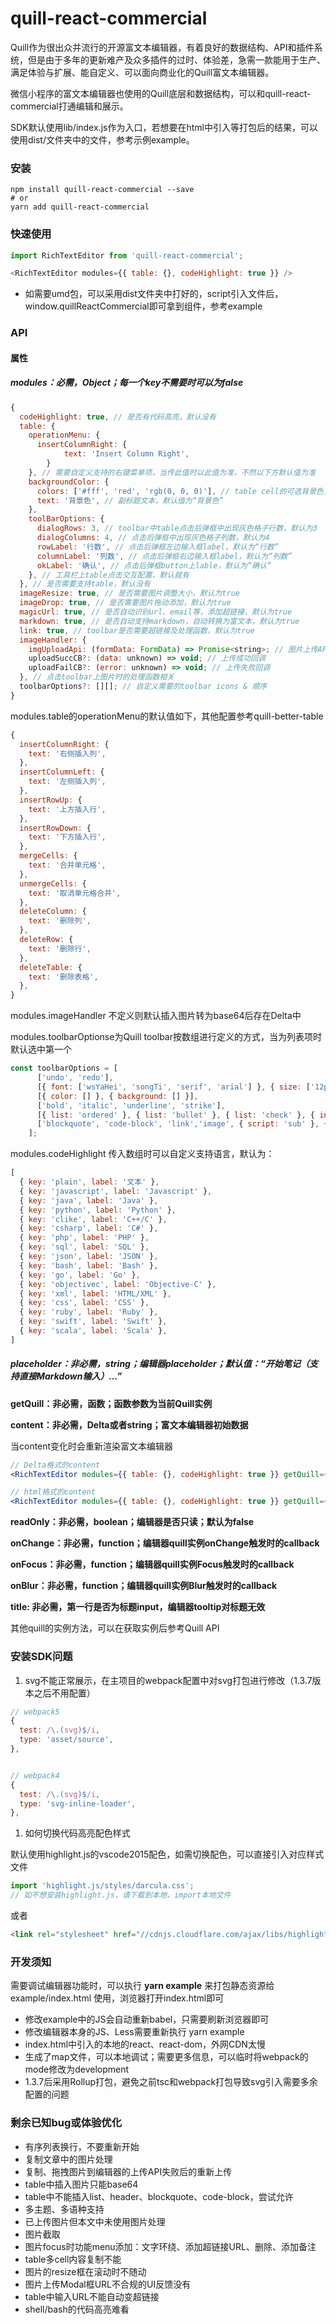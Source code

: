 # quill-react-commercial



Quill作为很出众并流行的开源富文本编辑器，有着良好的数据结构、API和插件系统，但是由于多年的更新难产及众多插件的过时、体验差，急需一款能用于生产、满足体验与扩展、能自定义、可以面向商业化的Quill富文本编辑器。

微信小程序的富文本编辑器也使用的Quill底层和数据结构，可以和quill-react-commercial打通编辑和展示。

SDK默认使用lib/index.js作为入口，若想要在html中引入等打包后的结果，可以使用dist/文件夹中的文件，参考示例example。

### 安装

```shell
npm install quill-react-commercial --save
# or
yarn add quill-react-commercial
```

### 快速使用
```javascript
import RichTextEditor from 'quill-react-commercial';

<RichTextEditor modules={{ table: {}, codeHighlight: true }} />
```

- 如需要umd包，可以采用dist文件夹中打好的，script引入文件后，window.quillReactCommercial即可拿到组件，参考example


### API

#### 属性
##### modules：必需，Object；每一个key不需要时可以为false

```js
{
  codeHighlight: true, // 是否有代码高亮，默认没有
  table: {
    operationMenu: {
      insertColumnRight: {
    		text: 'Insert Column Right',
  		}
    }, // 需要自定义支持的右键菜单项，当传此值时以此值为准，不然以下方默认值为准
    backgroundColor: {
      colors: ['#fff', 'red', 'rgb(0, 0, 0)'], // table cell的可选背景色，默认为：['#fff', '#ECF3FC', '#999']
      text: '背景色', // 副标题文本，默认值为“背景色”
    },
    toolBarOptions: {
      dialogRows: 3, // toolbar中table点击后弹框中出现灰色格子行数，默认为3
      dialogColumns: 4, // 点击后弹框中出现灰色格子列数，默认为4
      rowLabel: '行数', // 点击后弹框左边输入框label，默认为“行数”
      columnLabel: '列数', // 点击后弹框右边输入框label，默认为“列数”
      okLabel: '确认', // 点击后弹框button上lable，默认为“确认”
    }, // 工具栏上table点击交互配置，默认就有
  }, // 是否需要支持table，默认没有
  imageResize: true, // 是否需要图片调整大小，默认为true
  imageDrop: true, // 是否需要图片拖动添加，默认为true
  magicUrl: true, // 是否自动识别url、email等，添加超链接，默认为true
  markdown: true, // 是否自动支持markdown，自动转换为富文本，默认为true
  link: true, // toolbar是否需要超链接及处理函数，默认为true
  imageHandler: {
    imgUploadApi: (formData: FormData) => Promise<string>; // 图片上传API，API返回的应该是结果为URL的Promise
    uploadSuccCB?: (data: unknown) => void; // 上传成功回调
    uploadFailCB?: (error: unknown) => void; // 上传失败回调
  }, // 点击toolbar上图片时的处理函数相关
  toolbarOptions?: [][]; // 自定义需要的toolbar icons & 顺序
}
```

modules.table的operationMenu的默认值如下，其他配置参考quill-better-table

```js
{
  insertColumnRight: {
    text: '右侧插入列',
  },
  insertColumnLeft: {
    text: '左侧插入列',
  },
  insertRowUp: {
    text: '上方插入行',
  },
  insertRowDown: {
    text: '下方插入行',
  },
  mergeCells: {
    text: '合并单元格',
  },
  unmergeCells: {
    text: '取消单元格合并',
  },
  deleteColumn: {
    text: '删除列',
  },
  deleteRow: {
    text: '删除行',
  },
  deleteTable: {
    text: '删除表格',
  },
}
```

modules.imageHandler 不定义则默认插入图片转为base64后存在Delta中



modules.toolbarOptionse为Quill toolbar按数组进行定义的方式，当为列表项时默认选中第一个

```javascript
const toolbarOptions = [
      ['undo', 'redo'],
      [{ font: ['wsYaHei', 'songTi', 'serif', 'arial'] }, { size: ['12px', '14px', '18px', '36px'] }],
      [{ color: [] }, { background: [] }],
      ['bold', 'italic', 'underline', 'strike'],
      [{ list: 'ordered' }, { list: 'bullet' }, { list: 'check' }, { indent: '-1' }, { indent: '+1' }, { align: [] }],
      ['blockquote', 'code-block', 'link','image', { script: 'sub' }, { script: 'super' }, 'table', 'clean'],
    ];
```

modules.codeHighlight 传入数组时可以自定义支持语言，默认为：

```javascript
[
  { key: 'plain', label: '文本' },
  { key: 'javascript', label: 'Javascript' },
  { key: 'java', label: 'Java' },
  { key: 'python', label: 'Python' },
  { key: 'clike', label: 'C++/C' },
  { key: 'csharp', label: 'C#' },
  { key: 'php', label: 'PHP' },
  { key: 'sql', label: 'SQL' },
  { key: 'json', label: 'JSON' },
  { key: 'bash', label: 'Bash' },
  { key: 'go', label: 'Go' },
  { key: 'objectivec', label: 'Objective-C' },
  { key: 'xml', label: 'HTML/XML' },
  { key: 'css', label: 'CSS' },
  { key: 'ruby', label: 'Ruby' },
  { key: 'swift', label: 'Swift' },
  { key: 'scala', label: 'Scala' },
]
```



##### placeholder：非必需，string；编辑器placeholder；默认值：“开始笔记（支持直接Markdown输入）...”



**getQuill：非必需，函数；函数参数为当前Quill实例**




**content：非必需，Delta或者string；富文本编辑器初始数据**

当content变化时会重新渲染富文本编辑器

```jsx
// Delta格式的content
<RichTextEditor modules={{ table: {}, codeHighlight: true }} getQuill={getQuill} content={JSON.parse("{\"ops\":[{\"insert\":\"Hello quill-react-commercial!\\n\"}]}")} />

// html格式的content
<RichTextEditor modules={{ table: {}, codeHighlight: true }} getQuill={getQuill} content={'<h1>Hello quill-react-commercial!</h1>'} />
```



**readOnly：非必需，boolean；编辑器是否只读；默认为false**

**onChange：非必需，function；编辑器quill实例onChange触发时的callback**

**onFocus：非必需，function；编辑器quill实例Focus触发时的callback**

**onBlur：非必需，function；编辑器quill实例Blur触发时的callback**

**title: 非必需，第一行是否为标题input，编辑器tooltip对标题无效**

其他quill的实例方法，可以在获取实例后参考Quill API

### 安装SDK问题

1. svg不能正常展示，在主项目的webpack配置中对svg打包进行修改（1.3.7版本之后不用配置）
```javascript
// webpack5
{
  test: /\.(svg)$/i,
  type: 'asset/source',
},


// webpack4
{
  test: /\.(svg)$/i,
  type: 'svg-inline-loader',
},
```

1. 如何切换代码高亮配色样式

默认使用highlight.js的vscode2015配色，如需切换配色，可以直接引入对应样式文件
```javascript
import 'highlight.js/styles/darcula.css';
// 如不想安装highlight.js，请下载到本地，import本地文件
```
或者
```html
<link rel="stylesheet" href="//cdnjs.cloudflare.com/ajax/libs/highlight.js/10.1.2/styles/androidstudio.min.css">
```

### 开发须知

需要调试编辑器功能时，可以执行 **yarn example** 来打包静态资源给 example/index.html 使用，浏览器打开index.html即可

- 修改example中的JS会自动重新babel，只需要刷新浏览器即可
- 修改编辑器本身的JS、Less需要重新执行 yarn example
- index.html中引入的本地的react、react-dom，外网CDN太慢
- 生成了map文件，可以本地调试；需要更多信息，可以临时将webpack的mode修改为development
- 1.3.7后采用Rollup打包，避免之前tsc和webpack打包导致svg引入需要多余配置的问题

### 剩余已知bug或体验优化

- 有序列表换行，不要重新开始
- 复制文章中的图片处理
- 复制、拖拽图片到编辑器的上传API失败后的重新上传
- table中插入图片只能base64
- table中不能插入list、header、blockquote、code-block，尝试允许
- 多主题、多语种支持
- 已上传图片但本文中未使用图片处理
- 图片截取
- 图片focus时功能menu添加：文字环绕、添加超链接URL、删除、添加备注
- table多cell内容复制不能
- 图片的resize框在滚动时不随动
- 图片上传Modal框URL不合规的UI反馈没有
- table中输入URL不能自动变超链接
- shell/bash的代码高亮难看